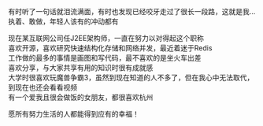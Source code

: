 有时听了一句话就泪流满面，有时也发现已经咬牙走过了很长一段路，这就是我…
执着、敢做，年轻人该有的冲动都有

现在某互联网公司任J2EE架构师，一直在努力以对得起这个职称   
喜欢开源，喜欢研究快速结构化存储和网络并发，最近着迷于Redis    
工作做的最多的事情是画图和写代码，最不喜欢的是坐火车出差   
喜欢分享，与大家共享有用的知识时很有成就感   
大学时很喜欢玩魔兽争霸3，虽然到现在知道的人不多了，但在我心中无法取代，到现在也还会看看视频    
有一个爱我且很会做饭的女朋友，都很喜欢杭州   

愿所有努力生活的人都能得到应有的幸福！